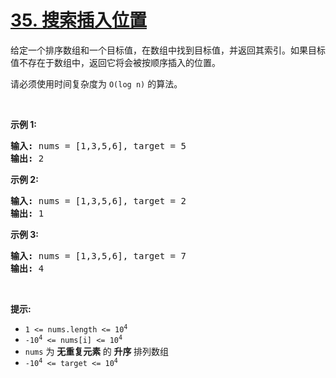 # [35. 搜索插入位置](https://leetcode.cn/problems/search-insert-position/)

<div><div class="elfjS" data-track-load="description_content"><p>给定一个排序数组和一个目标值，在数组中找到目标值，并返回其索引。如果目标值不存在于数组中，返回它将会被按顺序插入的位置。</p>

<p>请必须使用时间复杂度为 <code>O(log n)</code> 的算法。</p>

<p>&nbsp;</p>

<p><strong>示例 1:</strong></p>

<pre><strong>输入:</strong> nums = [1,3,5,6], target = 5
<strong>输出:</strong> 2
</pre>

<p><strong>示例&nbsp;2:</strong></p>

<pre><strong>输入:</strong> nums = [1,3,5,6], target = 2
<strong>输出:</strong> 1
</pre>

<p><strong>示例 3:</strong></p>

<pre><strong>输入:</strong> nums = [1,3,5,6], target = 7
<strong>输出:</strong> 4
</pre>

<p>&nbsp;</p>

<p><strong>提示:</strong></p>

<ul>
	<li><code>1 &lt;= nums.length &lt;= 10<sup>4</sup></code></li>
	<li><code>-10<sup>4</sup> &lt;= nums[i] &lt;= 10<sup>4</sup></code></li>
	<li><code>nums</code> 为&nbsp;<strong>无重复元素&nbsp;</strong>的&nbsp;<strong>升序&nbsp;</strong>排列数组</li>
	<li><code>-10<sup>4</sup> &lt;= target &lt;= 10<sup>4</sup></code></li>
</ul>
</div></div>
